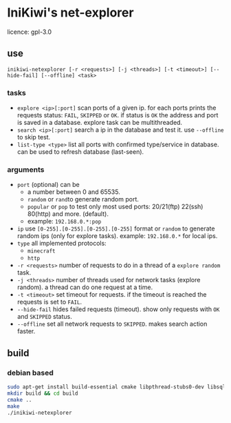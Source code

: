 # IniKiwi's net-explorer

licence: gpl-3.0

## use   
`inikiwi-netexplorer [-r <requests>] [-j <threads>] [-t <timeout>] [--hide-fail] [--offline] <task>`
### tasks
- `explore <ip>[:port]` scan ports of a given ip. for each ports prints the requests status:   `FAIL`, `SKIPPED` or `OK`. if status is `OK` the address and port is saved in a database. explore task can be multithreaded.
- `search <ip>[:port]` search a ip in the database and test it. use `--offline` to skip test.
- `list-type <type>` list all ports with confirmed type/service in database. can be used to refresh database (last-seen).
### arguments
- `port` (optional) can be 
    - a number between 0 and 65535.
    - `random` or `rand`to generate random port.
    - `popular` or `pop` to test only most used ports: 20/21(ftp) 22(ssh) 80(http) and more. (default).
    - example: `192.168.0.*:pop`
- `ip` use `[0-255].[0-255].[0-255].[0-255]` format or `random` to generate random ips (only for explore tasks). example: `192.168.0.*` for local ips.
- `type` all implemented protocols:
    - `minecraft`
    - `http`
- `-r <requests>` number of requests to do in a thread of a `explore random` task.
- `-j <threads>` number of threads used for network tasks (explore random). a thread can do one request at a time.
- `-t <timeout>` set timeout for requests. if the timeout is reached the requests is set to `FAIL`.
- `--hide-fail` hides failed requests (timeout). show only requests with `OK` and `SKIPPED` status.
- `--offline` set all network requests to `SKIPPED`. makes search action faster.

## build
### debian based 
```bash
sudo apt-get install build-essential cmake libpthread-stubs0-dev libsqlite3-dev
mkdir build && cd build
cmake ..
make
./inikiwi-netexplorer
```